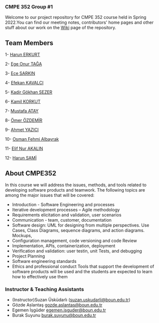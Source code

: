 ### CMPE 352 Group #1 
  
Welcome to our project repository for CMPE 352 course held in Spring 2022.You can find our meeting notes, contributors' home pages and other stuff about our work on the <a href="https://github.com/bounswe/bounswe2022group1/wiki">Wiki</a> page of the repository. 
## Team Members

1- [Harun ERKURT](https://github.com/bounswe/bounswe2022group1/wiki/Harun-Erkurt)

2- [Ege Onur TAĞA](https://github.com/bounswe/bounswe2022group1/wiki/Ege-Onur-Taga)

3- [Ece SARKIN](https://github.com/bounswe/bounswe2022group1/wiki/Ece-Sarkın)

4- [Efekan KAVALCI](https://github.com/bounswe/bounswe2022group1/wiki/Efekan-Kavalci)

5- [Kadir Gökhan SEZER](https://github.com/bounswe/bounswe2022group1/wiki/Kadir-Gokhan-Sezer)

6- [Kamil KORKUT](https://github.com/bounswe/bounswe2022group1/wiki/Kamil-Korkut)

7- [Mustafa ATAY](https://github.com/bounswe/bounswe2022group1/wiki/Mustafa-Atay)

8- [Ömer ÖZDEMİR](https://github.com/bounswe/bounswe2022group1/wiki/Ömer-Özdemir)

9- [Ahmet YAZICI](https://github.com/bounswe/bounswe2022group1/wiki/Ahmet-Yazici)

10- [Osman Fehmi Albayrak](https://github.com/bounswe/bounswe2022group1/wiki/Osman-Fehmi-Albayrak)

11- [Elif Nur AKALIN](https://github.com/bounswe/bounswe2022group1/wiki/Elif-Nur-Akalın)

12- [Harun SAMİ](https://github.com/bounswe/bounswe2022group1/wiki/Harun-Sami)

## About CMPE352
In this course we will address the issues, methods, and tools related to developing software
products and teamwork.
The following topics are among the major issues that will be covered:
- Introduction - Software Engineering and processes
- Iterative development processes – Agile methodology
- Requirements elicitation and validation, user scenarios
- Communication - team, customer, documentation
- Software design: UML for designing from multiple perspectives. Use Cases, Class Diagrams,
sequence diagrams, and action diagrams. Mockups,
- Configuration management, code versioning and code Review
- Implementation, APIs, containerization, deployment
- Verification and validation: user testin, unit Tests, and debugging
- Project Planning
- Software engineering standards
- Ethics and professional conduct
Tools that support the development of software products will be used and the students are
expected to learn how to effectively use them

### Instructor & Teaching Assistants

- (Instructor)Suzan Üsküdarlı (suzan.uskudarli@boun.edu.tr)
- Gözde Aslantaş gozde.aslantas@boun.edu.tr
- Egemen İşgüder egemen.isguder@boun.edu.tr
- Burak Suyunu burak.suyunu@boun.edu.tr







